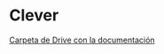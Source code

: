 # Clever

[Carpeta de Drive con la documentación](https://drive.google.com/drive/folders/1i5eGs6m2q1p7mxvmf2SEOxGYlDt3zRom)
